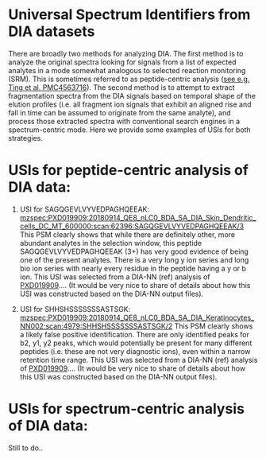 # Universal Spectrum Identifiers from DIA datasets

There are broadly two methods for analyzing DIA. The first method is to analyze the original spectra looking for signals
from a list of expected analytes in a mode somewhat analogous to selected reaction monitoring (SRM). This is sometimes
referred to as peptide-centric analysis ([see e.g. Ting et al. PMC4563716](https://www.ncbi.nlm.nih.gov/pmc/articles/PMC4563716)).
The second method is to attempt to extract fragmentation spectra from the DIA signals based on temporal shape of the elution
profiles (i.e. all fragment ion signals that exhibit an aligned rise and fall in time can be assumed to originate from the same
analyte), and process those extracted spectra with conventional search engines in a spectrum-centric mode. Here we provide some
examples of USIs for both strategies.

# USIs for peptide-centric analysis of DIA data:

1. USI for SAGQGEVLVYVEDPAGHQEEAK: [mzspec:PXD019909:20180914_QE8_nLC0_BDA_SA_DIA_Skin_Dendritic_cells_DC_MT_600000:scan:62396:SAGQGEVLVYVEDPAGHQEEAK/3](https://proteomecentral.proteomexchange.org/usi/?usi=mzspec:PXD019909:20180914_QE8_nLC0_BDA_SA_DIA_Skin_Dendritic_cells_DC_MT_600000:scan:62396:SAGQGEVLVYVEDPAGHQEEAK/3)
This PSM clearly shows that while there are definitely other, more abundant analytes in the selection window, this peptide SAGQGEVLVYVEDPAGHQEEAK (3+) has
very good evidence of being one of the present analytes. There is a very long y ion series and long bio ion series with nearly every residue in the peptide having a y or b ion.
This USI was selected from a DIA-NN (ref) analysis of [PXD019909](https://proteomecentral.proteomexchange.org/cgi/GetDataset?ID=PXD019909)....
(It would be very nice to share of details about how this USI was constructed based on the DIA-NN output files).

1. USI for SHHSHSSSSSSSASTSGK: [mzspec:PXD019909:20180914_QE8_nLC0_BDA_SA_DIA_Keratinocytes_NN002:scan:4979:SHHSHSSSSSSSASTSGK/2](https://proteomecentral.proteomexchange.org/usi/?usi=mzspec:PXD019909:20180914_QE8_nLC0_BDA_SA_DIA_Keratinocytes_NN002:scan:4979:SHHSHSSSSSSSASTSGK/2)
This PSM clearly shows a likely false positive identification. There are only identified peaks for b2, y1, y2 peaks, which would potentially be present for many different peptides
(i.e. these are not very diagnostic ions), even within
a narrow retention time range. This USI was selected from a DIA-NN (ref) analysis of [PXD019909](https://proteomecentral.proteomexchange.org/cgi/GetDataset?ID=PXD019909)....
(It would be very nice to share of details about how this USI was constructed based on the DIA-NN output files).


# USIs for spectrum-centric analysis of DIA data:

Still to do..

